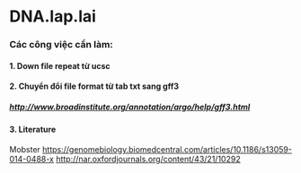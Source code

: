 # DNA.lap.lai
### Các công việc cần làm:
#### 1. Down file repeat từ ucsc
#### 2. Chuyển đổi file format từ tab txt sang gff3
##### http://www.broadinstitute.org/annotation/argo/help/gff3.html
#### 3. Literature
Mobster
https://genomebiology.biomedcentral.com/articles/10.1186/s13059-014-0488-x
http://nar.oxfordjournals.org/content/43/21/10292
